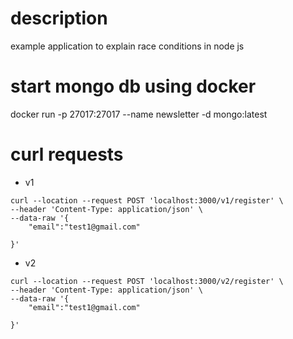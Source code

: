 # description

example application to explain race conditions in node js


# start mongo db using docker

docker run -p 27017:27017 --name newsletter -d mongo:latest




# curl requests
- v1
```
curl --location --request POST 'localhost:3000/v1/register' \
--header 'Content-Type: application/json' \
--data-raw '{
    "email":"test1@gmail.com"

}'
``` 


- v2
```
curl --location --request POST 'localhost:3000/v2/register' \
--header 'Content-Type: application/json' \
--data-raw '{
    "email":"test1@gmail.com"

}'
``` 